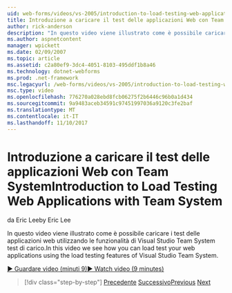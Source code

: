 ```yaml
---
uid: web-forms/videos/vs-2005/introduction-to-load-testing-web-applications-with-team-system
title: Introduzione a caricare il test delle applicazioni Web con Team System | Documenti Microsoft
author: rick-anderson
description: "In questo video viene illustrato come è possibile caricare i test delle applicazioni web utilizzando le funzionalità di Visual Studio Team System test di carico."
ms.author: aspnetcontent
manager: wpickett
ms.date: 02/09/2007
ms.topic: article
ms.assetid: c2a80ef9-3dc4-4051-8103-495ddf1b8a46
ms.technology: dotnet-webforms
ms.prod: .net-framework
msc.legacyurl: /web-forms/videos/vs-2005/introduction-to-load-testing-web-applications-with-team-system
msc.type: video
ms.openlocfilehash: 776270a028ebd8fcb06275f2b6446c96b0a1d434
ms.sourcegitcommit: 9a9483aceb34591c97451997036a9120c3fe2baf
ms.translationtype: MT
ms.contentlocale: it-IT
ms.lasthandoff: 11/10/2017
---
```

<a name="introduction-to-load-testing-web-applications-with-team-system"></a><span data-ttu-id="c3e99-103">Introduzione a caricare il test delle applicazioni Web con Team System</span><span class="sxs-lookup"><span data-stu-id="c3e99-103">Introduction to Load Testing Web Applications with Team System</span></span>
====================
<span data-ttu-id="c3e99-104">da Eric Lee</span><span class="sxs-lookup"><span data-stu-id="c3e99-104">by Eric Lee</span></span>

<span data-ttu-id="c3e99-105">In questo video viene illustrato come è possibile caricare i test delle applicazioni web utilizzando le funzionalità di Visual Studio Team System test di carico.</span><span class="sxs-lookup"><span data-stu-id="c3e99-105">In this video we see how you can load test your web applications using the load testing features of Visual Studio Team System.</span></span>

[<span data-ttu-id="c3e99-106">&#9654; Guardare video (minuti 9)</span><span class="sxs-lookup"><span data-stu-id="c3e99-106">&#9654; Watch video (9 minutes)</span></span>](https://channel9.msdn.com/Blogs/ASP-NET-Site-Videos/introduction-to-load-testing-web-applications-with-team-system)

>[!div class="step-by-step"]
<span data-ttu-id="c3e99-107">[Precedente](introduction-to-testing-web-applications-with-team-system.md)
[Successivo](introduction-to-manual-testing-with-team-system.md)</span><span class="sxs-lookup"><span data-stu-id="c3e99-107">[Previous](introduction-to-testing-web-applications-with-team-system.md)
[Next](introduction-to-manual-testing-with-team-system.md)</span></span>
